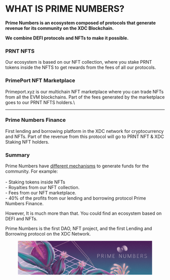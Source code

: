 # WHAT IS PRIME NUMBERS?

**Prime Numbers is an ecosystem composed of protocols that generate revenue for its community on the XDC Blockchain.**

**We combine DEFI protocols and NFTs to make it possible.**

### **PRNT NFTS**

Our ecosystem is based on our NFT collection, where you stake PRNT tokens inside the NFTS to get rewards from the fees of all our protocols.

### PrimePort NFT Marketplace

Primeport.xyz is our multichain NFT marketplace where you can trade NFTs from all the EVM blockchains. Part of the fees generated by the marketplace goes to our PRNT NFTS holders.\
****

### Prime Numbers Finance

First lending and borrowing platform in the XDC network for cryptocurrency and NFTs. Part of the revenue from this protocol will go to PRNT NFT & XDC Staking NFT holders.

### Summary

Prime Numbers have [different mechanisms](https://medium.com/@PrimeNumbersFi/prime-numbers-reward-system-e097aeb7187c) to generate funds for the community. For example:\
\
\- Staking tokens inside NFTs\
\- Royalties from our NFT collection.\
\- Fees from our NFT marketplace.\
\- 40% of the profits from our lending and borrowing protocol Prime Numbers Finance.

However, It is much more than that. You could find an ecosystem based on DEFI and NFTs.



Prime Numbers is the first DAO, NFT project, and the first Lending and Borrowing protocol on the XDC Network.



<figure><img src="../.gitbook/assets/6-banner-PN-paris.png" alt=""><figcaption></figcaption></figure>
